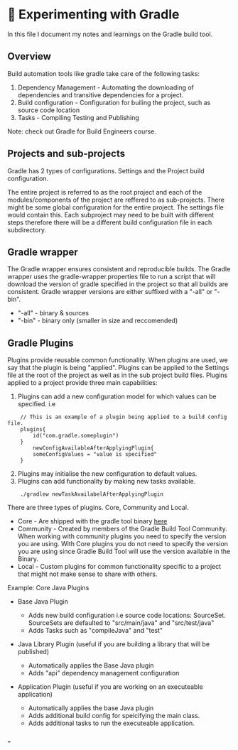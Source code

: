 # 🚀 Experimenting with Gradle

In this file I document my notes and learnings on the Gradle build tool.

## Overview

Build automation tools like gradle take care of the following tasks:
1. Dependency Management - Automating the downloading of dependencies and transitive dependencies for a project.
2. Build configuration - Configuration for builing the project, such as source code  location
3. Tasks - Compiling Testing and Publishing 

Note: check out Gradle for Build Engineers course.

## Projects and sub-projects 

Gradle has 2 types of configurations. Settings and the Project build configuration.

The entire project is referred to as the root project and each of the modules/components of the project are reffered to as sub-projects.
There might be some global configuration for the entire project. The settings file would contain this. 
Each subproject may need to be built with different steps therefore there will be a different build configuration file in each subdirectory.

## Gradle wrapper
The Gradle wrapper ensures consistent and reproducible builds.
The Gradle wrapper uses the gradle-wrapper.properties file to run a script that will download the version of gradle specified in the project so that all builds are consistent. 
Gradle wrapper versions are either suffixed with a "-all" or "-bin".
-  "-all" -  binary & sources
- "-bin" - binary only (smaller in size and reccomended)

## Gradle Plugins
Plugins provide reusable common functionality. When plugins are used, we say that the plugin is being "applied". Plugins can be applied to the Settings file at the root of the project as well as in the sub project build files. 
Plugins applied to a project provide three main capabilities:
1. Plugins can add a new configuration model for which values can be specified.  i.e
``` 
    // This is an example of a plugin being applied to a build config file.
    plugins{
        id("com.gradle.someplugin")
    }
        newConfigAvailableAfterApplyingPlugin{
        someConfigValues = "value is specified"
    }
```
2. Plugins may initialise the new configuration to default values. 
3. Plugins can add functionality by making new tasks available.
```
    ./gradlew newTaskAvailabelAfterApplyingPlugin
```

There are three types of plugins. Core, Community and Local.
- Core - Are shipped with the gradle tool binary [here](https://docs.gradle.org/current/userguide/plugin_reference.html)
- Community - Created by members of the Gradle Build Tool Community. When working with community plugins you need to specify the version you are using. With Core plugins you do not need to specify the version you are using since Gradle Build Tool will use the version available in the Binary.
- Local  -  Custom plugins for common functionality specific to a project that might not make sense to share with others.  

Example: Core Java Plugins
- Base Java Plugin 
    - Adds new build configuration i.e source code locations: SourceSet. SourceSets are defaulted to "src/main/java" and "src/test/java"
    - Adds Tasks such as "compileJava" and "test"

- Java Library Plugin (useful if you are building a library that will be published)
    - Automatically applies the Base Java plugin
    - Adds "api" dependency management configuration

- Application Plugin (useful if you are working on an executeable application)
    - Automatically applies the base Java plugin
    - Adds additional build config for speicifying the main class.
    - Adds additional tasks to run the executeable application.

### -